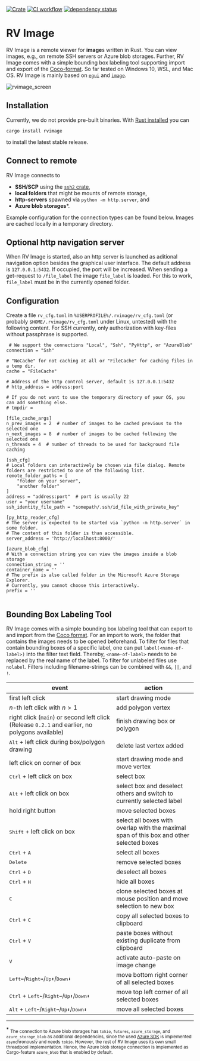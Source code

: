 [![Crate](https://img.shields.io/crates/v/rvimage.svg)](https://crates.io/crates/rvimage)
[![CI workflow](https://github.com/bertiqwerty/rvimage/actions/workflows/rust.yml/badge.svg)](https://github.com/bertiqwerty/rvimage)
[![dependency status](https://deps.rs/repo/github/bertiqwerty/rvimage/status.svg)](https://deps.rs/repo/github/bertiqwerty/rvimage)

# RV Image
RV Image is a **r**emote **v**iewer for **image**s written in Rust. You can view images, e.g., on remote SSH servers or Azure blob storages. Further, RV Image comes with a simple bounding box labeling tool supporting import and export of the [Coco-format](https://cocodataset.org/#home). So far tested on Windows 10, WSL, and Mac OS. RV Image is mainly based on [`egui`](https://crates.io/crates/egui) and [`image`](https://crates.io/crates/image).

![rvimage_screen](https://github.com/bertiqwerty/rvimage/assets/50267830/0a03cf5b-3515-4550-b701-9f62a53447ee)


## Installation

Currently, we do not provide pre-built binaries. With [Rust installed](https://www.rust-lang.org/tools/install)
you can
```
cargo install rvimage
```
to install the latest stable release.

## Connect to remote

RV Image connects to 

* **SSH/SCP** using the [`ssh2` crate](https://crates.io/crates/ssh2), 
* **local folders** that might be mounts of remote storage, 
* **http-servers** spawned via `python -m http.server`, and
* **Azure blob storages***. 

Example configuration for the connection types can be found below. Images are cached locally in a temporary directory. 

## Optional http navigation server 

When RV Image is started, also an http server is launched as aditional navigation option besides the graphical user interface. The default address is `127.0.0.1:5432`. If occupied, the port will be increased. When sending a
get-request to `/file_label` the image `file_label` is loaded. For this to work, `file_label` must
be in the currently opened folder. 

## Configuration

Create a file `rv_cfg.toml` in `%USERPROFILE%/.rvimage/rv_cfg.toml` (or probably `$HOME/.rvimage/rv_cfg.toml` under Linux, untested) with the following content. For SSH currently, only authorization with key-files without passphrase is supported.
```
 # We support the connections "Local", "Ssh", "PyHttp", or "AzureBlob"
connection = "Ssh"

# "NoCache" for not caching at all or "FileCache" for caching files in a temp dir.
cache = "FileCache"  

# Address of the http control server, default is 127.0.0.1:5432
# http_address = address:port

# If you do not want to use the temporary directory of your OS, you can add something else.
# tmpdir = 

[file_cache_args]
n_prev_images = 2  # number of images to be cached previous to the selected one
n_next_images = 8  # number of images to be cached following the selected one
n_threads = 4  # number of threads to be used for background file caching

[ssh_cfg]             
# Local folders can interactively be chosen via file dialog. Remote folders are restricted to one of the following list. 
remote_folder_paths = [
    "folder on your server", 
    "another folder"
]
address = "address:port"  # port is usually 22
user = "your username"
ssh_identity_file_path = "somepath/.ssh/id_file_with_private_key"

[py_http_reader_cfg]
# The server is expected to be started via `python -m http.server` in some folder.
# The content of this folder is than accessible.  
server_address = 'http://localhost:8000/'

[azure_blob_cfg]
# With a connection string you can view the images inside a blob storage
connection_string = ''
container_name = ''
# The prefix is also called folder in the Microsoft Azure Storage Explorer.
# Currently, you cannot choose this interactively.
prefix = ''


```

## Bounding Box Labeling Tool

RV Image comes with a simple bounding box labeling tool that can export to and import from the [Coco format](https://cocodataset.org/#format-data).
For an import to work, the folder that contains the images needs to be opened beforehand. To filter for files that contain bounding boxes of a specific label, one can put `label(<name-of-label>)` into the filter text field. Thereby, `<name-of-label>` needs to be replaced by the real name of the label. To filter for unlabeled files use `nolabel`. Filters including filename-strings can be combined with `&&`, `||`, and `!`.

| event                                                                                          | action                                                                                   |
| ---------------------------------------------------------------------------------------------- | ---------------------------------------------------------------------------------------- |
| first left click                                                                               | start drawing mode                                                                       |
| $n$-th left click with $n>1$                                                                   | add polygon vertex                                                                       |
| right click (`main`) or second left click (Release `0.2.1` and earlier, no polygons available) | finish drawing box or polygon                                                            |
| <kbd>Alt</kbd> + left click during box/polygon drawing                                         | delete last vertex added                                                                 |
| left click on corner of box                                                                    | start drawing mode and move vertex                                                       |
| <kbd>Ctrl</kbd> + left click on box                                                            | select box                                                                               |
| <kbd>Alt</kbd> + left click on box                                                             | select box and deselect others and switch to currently selected label                    |
| hold right button                                                                              | move selected boxes                                                                      |
| <kbd>Shift</kbd> + left click on box                                                           | select all boxes with overlap with the maximal span of this box and other selected boxes |
| <kbd>Ctrl</kbd> + <kbd>A</kbd>                                                                 | select all boxes                                                                         |
| <kbd>Delete</kbd>                                                                              | remove selected boxes                                                                    |
| <kbd>Ctrl</kbd> + <kbd>D</kbd>                                                                 | deselect all boxes                                                                       |
| <kbd>Ctrl</kbd> + <kbd>H</kbd>                                                                 | hide all boxes                                                                           |
| <kbd>C</kbd>                                                                                   | clone selected boxes at mouse position and move selection to new box                     |
| <kbd>Ctrl</kbd> + <kbd>C</kbd>                                                                 | copy all selected boxes to clipboard                                                     |
| <kbd>Ctrl</kbd> + <kbd>V</kbd>                                                                 | paste boxes without existing duplicate from clipboard                                    |
| <kbd>V</kbd>                                                                                   | activate auto-paste on image change                                                      |
| <kbd>Left⬅</kbd>/<kbd>Right➡</kbd>/<kbd>Up⬆</kbd>/<kbd>Down⬇</kbd>                             | move bottom right corner of all selected boxes                                           |
| <kbd>Ctrl</kbd> + <kbd>Left⬅</kbd>/<kbd>Right➡</kbd>/<kbd>Up⬆</kbd>/<kbd>Down⬇</kbd>           | move top left corner of all selected boxes                                               |
| <kbd>Alt</kbd> + <kbd>Left⬅</kbd>/<kbd>Right➡</kbd>/<kbd>Up⬆</kbd>/<kbd>Down⬇</kbd>            | move all selected boxes                                                                  |

---
\* <sub>The connection to Azure blob storages has `tokio`, `futures`, `azure_storage`, and `azure_storage_blob` as additional dependencies, since the used [Azure SDK](https://github.com/Azure/azure-sdk-for-rust) is implemented `async`hronously and needs `tokio`. However, the rest of RV Image uses its own small threadpool implementation. Hence, the Azure blob storage connection is implemented as Cargo-feature `azure_blob` that is enabled by default.</sub>
